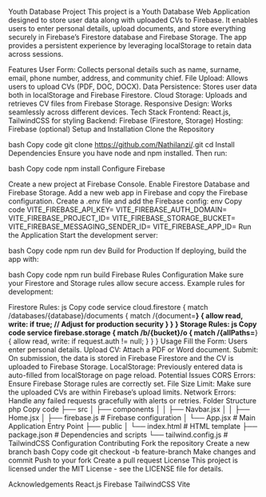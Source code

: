 Youth Database Project
This project is a Youth Database Web Application designed to store user data along with uploaded CVs to Firebase. It enables users to enter personal details, upload documents, and store everything securely in Firebase’s Firestore database and Firebase Storage. The app provides a persistent experience by leveraging localStorage to retain data across sessions.

Features
User Form: Collects personal details such as name, surname, email, phone number, address, and community chief.
File Upload: Allows users to upload CVs (PDF, DOC, DOCX).
Data Persistence: Stores user data both in localStorage and Firebase Firestore.
Cloud Storage: Uploads and retrieves CV files from Firebase Storage.
Responsive Design: Works seamlessly across different devices.
Tech Stack
Frontend: React.js, TailwindCSS for styling
Backend: Firebase (Firestore, Storage)
Hosting: Firebase (optional)
Setup and Installation
Clone the Repository

bash
Copy code
git clone https://github.com/Nathilanzi/<your-repo>.git
cd <your-repo>
Install Dependencies
Ensure you have node and npm installed. Then run:

bash
Copy code
npm install
Configure Firebase

Create a new project at Firebase Console.
Enable Firestore Database and Firebase Storage.
Add a new web app in Firebase and copy the Firebase configuration.
Create a .env file and add the Firebase config:
env
Copy code
VITE_FIREBASE_API_KEY=<your-api-key>
VITE_FIREBASE_AUTH_DOMAIN=<your-auth-domain>
VITE_FIREBASE_PROJECT_ID=<your-project-id>
VITE_FIREBASE_STORAGE_BUCKET=<your-storage-bucket>
VITE_FIREBASE_MESSAGING_SENDER_ID=<your-sender-id>
VITE_FIREBASE_APP_ID=<your-app-id>
Run the Application
Start the development server:

bash
Copy code
npm run dev
Build for Production
If deploying, build the app with:

bash
Copy code
npm run build
Firebase Rules Configuration
Make sure your Firestore and Storage rules allow secure access. Example rules for development:

Firestore Rules:
js
Copy code
service cloud.firestore {
  match /databases/{database}/documents {
    match /{document=**} {
      allow read, write: if true;  // Adjust for production security
    }
  }
}
Storage Rules:
js
Copy code
service firebase.storage {
  match /b/{bucket}/o {
    match /{allPaths=**} {
      allow read, write: if request.auth != null;
    }
  }
}
Usage
Fill the Form: Users enter personal details.
Upload CV: Attach a PDF or Word document.
Submit: On submission, the data is stored in Firebase Firestore and the CV is uploaded to Firebase Storage.
LocalStorage: Previously entered data is auto-filled from localStorage on page reload.
Potential Issues
CORS Errors: Ensure Firebase Storage rules are correctly set.
File Size Limit: Make sure the uploaded CVs are within Firebase’s upload limits.
Network Errors: Handle any failed requests gracefully with alerts or retries.
Folder Structure
php
Copy code
├── src
│   ├── components
│   │   ├── Navbar.jsx
│   │   ├── Home.jsx
│   ├── firebase.js   # Firebase configuration
│   └── App.jsx       # Main Application Entry Point
├── public
│   └── index.html    # HTML template
├── package.json      # Dependencies and scripts
└── tailwind.config.js  # TailwindCSS Configuration
Contributing
Fork the repository
Create a new branch
bash
Copy code
git checkout -b feature-branch
Make changes and commit
Push to your fork
Create a pull request
License
This project is licensed under the MIT License - see the LICENSE file for details.

Acknowledgements
React.js
Firebase
TailwindCSS
Vite
